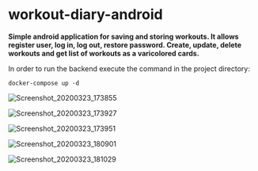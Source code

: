# workout-diary-android

**Simple android application for saving and storing workouts. It allows register user,
log in, log out, restore password. Create, update, delete workouts and get list of workouts
 as a varicolored cards.**

 In order to run the backend execute the command in the project directory:
 ```
 docker-compose up -d
 ```
 ![Screenshot_20200323_173855](https://user-images.githubusercontent.com/19308409/77317140-b23b5980-6d1b-11ea-835f-c80d5c333c49.png)
 
![Screenshot_20200323_173927](https://user-images.githubusercontent.com/19308409/77317024-7accad00-6d1b-11ea-91f2-940f1f228bf7.png)

![Screenshot_20200323_173951](https://user-images.githubusercontent.com/19308409/77317029-7c967080-6d1b-11ea-98ce-94baa7a2ae24.png)

![Screenshot_20200323_180901](https://user-images.githubusercontent.com/19308409/77317033-7e603400-6d1b-11ea-9080-21b6833bf33f.png)

![Screenshot_20200323_181029](https://user-images.githubusercontent.com/19308409/77317041-828c5180-6d1b-11ea-8d3c-32ceee6e1975.png)



